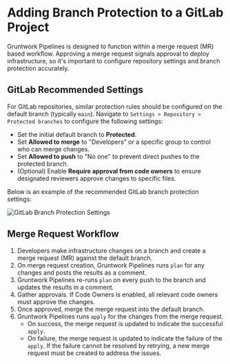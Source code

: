 # Adding Branch Protection to a GitLab Project

Gruntwork Pipelines is designed to function within a merge request (MR) based workflow. Approving a merge request signals approval to deploy infrastructure, so it's important to configure repository settings and branch protection accurately.

## GitLab Recommended Settings

For GitLab repositories, similar protection rules should be configured on the default branch (typically `main`). Navigate to `Settings > Repository > Protected branches` to configure the following settings:

- Set the initial default branch to **Protected**.
- Set **Allowed to merge** to "Developers" or a specific group to control who can merge changes.
- Set **Allowed to push** to "No one" to prevent direct pushes to the protected branch.
- (Optional) Enable **Require approval from code owners** to ensure designated reviewers approve changes to specific files.

Below is an example of the recommended GitLab branch protection settings:

![GitLab Branch Protection Settings](/img/pipelines/gitlab_branch_protection.png)

## Merge Request Workflow

1. Developers make infrastructure changes on a branch and create a merge request (MR) against the default branch.
2. On merge request creation, Gruntwork Pipelines runs `plan` for any changes and posts the results as a comment.
3. Gruntwork Pipelines re-runs `plan` on every push to the branch and updates the results in a comment.
4. Gather approvals. If Code Owners is enabled, all relevant code owners must approve the changes.
5. Once approved, merge the merge request into the default branch.
6. Gruntwork Pipelines runs `apply` for the changes from the merge request.
   - On success, the merge request is updated to indicate the successful `apply`.
   - On failure, the merge request is updated to indicate the failure of the `apply`. If the failure cannot be resolved by retrying, a new merge request must be created to address the issues.
